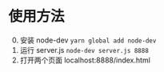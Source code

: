 # 使用方法

0. 安装 node-dev
    `yarn global add node-dev`
1. 运行 server.js
    `node-dev server.js 8888`
2. 打开两个页面 localhost:8888/index.html
